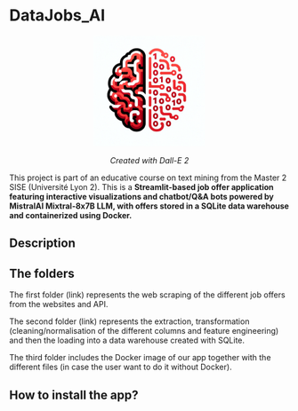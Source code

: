 # DataJobs_AI
<p align="center">
<img src="/Images/logo_dalle.png" width="200" height="200">
</p>
<p align="center">
  <i>Created with Dall-E 2</i>
</p>

This project is part of an educative course on text mining from the Master 2 SISE (Université Lyon 2). This is a **Streamlit-based job offer application featuring interactive visualizations and chatbot/Q&amp;A bots powered by MistralAI Mixtral-8x7B LLM, with offers stored in a SQLite data warehouse and containerized using Docker.**

## Description
## The folders

The first folder (link) represents the web scraping of the different job offers from the websites and API.

The second folder (link) represents the extraction, transformation (cleaning/normalisation of the different columns and feature engineering) and then the loading into a data warehouse created with SQLite. 

The third folder includes the Docker image of our app together with the different files (in case the user want to do it without Docker).

## How to install the app? 

